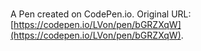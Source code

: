 # 

A Pen created on CodePen.io. Original URL: [https://codepen.io/LVon/pen/bGRZXqW](https://codepen.io/LVon/pen/bGRZXqW).

